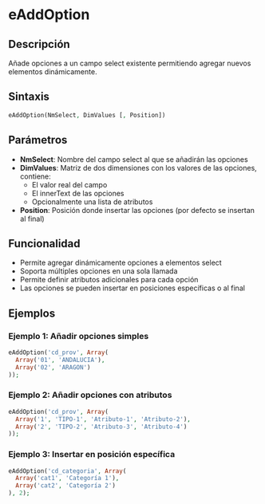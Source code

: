 # eAddOption

## Descripción

Añade opciones a un campo select existente permitiendo agregar nuevos elementos dinámicamente.

## Sintaxis

```php
eAddOption(NmSelect, DimValues [, Position])
```

## Parámetros

- **NmSelect**: Nombre del campo select al que se añadirán las opciones
- **DimValues**: Matriz de dos dimensiones con los valores de las opciones, contiene:
  - El valor real del campo
  - El innerText de las opciones
  - Opcionalmente una lista de atributos
- **Position**: Posición donde insertar las opciones (por defecto se insertan al final)

## Funcionalidad

- Permite agregar dinámicamente opciones a elementos select
- Soporta múltiples opciones en una sola llamada
- Permite definir atributos adicionales para cada opción
- Las opciones se pueden insertar en posiciones específicas o al final

## Ejemplos

### Ejemplo 1: Añadir opciones simples
```php
eAddOption('cd_prov', Array(
  Array('01', 'ANDALUCIA'),
  Array('02', 'ARAGON')
));
```

### Ejemplo 2: Añadir opciones con atributos
```php
eAddOption('cd_prov', Array(
  Array('1', 'TIPO-1', 'Atributo-1', 'Atributo-2'),
  Array('2', 'TIPO-2', 'Atributo-3', 'Atributo-4')
));
```

### Ejemplo 3: Insertar en posición específica
```php
eAddOption('cd_categoria', Array(
  Array('cat1', 'Categoría 1'),
  Array('cat2', 'Categoría 2')
), 2);
```